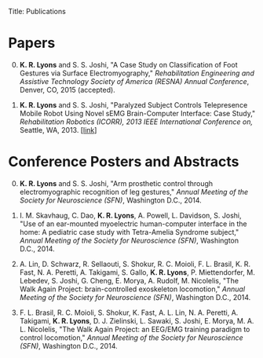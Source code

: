 Title: Publications

# Papers

0. **K. R. Lyons** and S. S. Joshi,
   "A Case Study on Classification of Foot Gestures via Surface
   Electromyography,"
   *Rehabilitation Engineering and Assistive Technology Society of America
   (RESNA) Annual Conference*,
   Denver, CO,
   2015 (accepted).

0. **K. R. Lyons** and S. S. Joshi,
   "Paralyzed Subject Controls Telepresence Mobile Robot Using Novel sEMG
   Brain-Computer Interface: Case Study,"
   *Rehabilitation Robotics (ICORR), 2013 IEEE International Conference on,*
   Seattle, WA,
   2013.
   [[link](http://dx.doi.org/10.1109/ICORR.2013.6650428)]


# Conference Posters and Abstracts

0. **K. R. Lyons** and S. S. Joshi,
   "Arm prosthetic control through electromyographic recognition of leg
   gestures,"
   *Annual Meeting of the Society for Neuroscience (SFN)*,
   Washington D.C.,
   2014.

0. I. M. Skavhaug, C. Dao, **K. R. Lyons**, A. Powell, L. Davidson, S. Joshi,
   "Use of an ear-mounted myoelectric human-computer interface in the home: A
   pediatric case study with Tetra-Amelia Syndrome subject,"
   *Annual Meeting of the Society for Neuroscience (SFN)*,
   Washington D.C.,
   2014.

0. A. Lin, D. Schwarz, R. Sellaouti, S. Shokur, R. C. Moioli, F. L. Brasil, K.
   R. Fast, N. A. Peretti, A. Takigami, S. Gallo, **K. R. Lyons**, P.
   Miettendorfer, M. Lebedev, S. Joshi, G. Cheng, E. Morya, A. Rudolf, M.
   Nicolelis,
   "The Walk Again Project: brain-controlled exoskeleton locomotion,"
   *Annual Meeting of the Society for Neuroscience (SFN)*,
   Washington D.C.,
   2014.

0. F. L. Brasil, R. C. Moioli, S. Shokur, K. Fast, A. L. Lin, N. A. Peretti, A.
   Takigami, **K. R. Lyons**, D. J. Zielinski, L. Sawaki, S. Joshi, E. Morya, M.
   A. L. Nicolelis,
   "The Walk Again Project: an EEG/EMG training paradigm to control locomotion,"
   *Annual Meeting of the Society for Neuroscience (SFN)*,
   Washington D.C.,
   2014.
